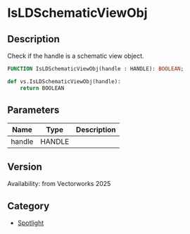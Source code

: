 # IsLDSchematicViewObj

## Description
Check if the handle is a schematic view object.

```pascal
FUNCTION IsLDSchematicViewObj(handle : HANDLE): BOOLEAN;
```

```python
def vs.IsLDSchematicViewObj(handle):
    return BOOLEAN
```

## Parameters
|Name|Type|Description|
|---|---|---|
|handle|HANDLE|   |

## Version
Availability: from Vectorworks 2025

## Category
* [Spotlight](../Categories/Spotlight.md)
